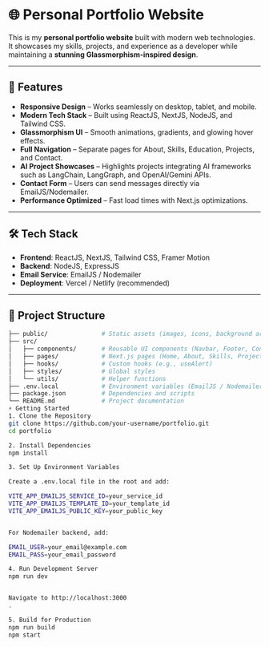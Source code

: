 # 🌐 Personal Portfolio Website  

This is my **personal portfolio website** built with modern web technologies. It showcases my skills, projects, and experience as a developer while maintaining a **stunning Glassmorphism-inspired design**.  

---

## 🚀 Features  

- **Responsive Design** – Works seamlessly on desktop, tablet, and mobile.  
- **Modern Tech Stack** – Built using ReactJS, NextJS, NodeJS, and Tailwind CSS.  
- **Glassmorphism UI** – Smooth animations, gradients, and glowing hover effects.  
- **Full Navigation** – Separate pages for About, Skills, Education, Projects, and Contact.  
- **AI Project Showcases** – Highlights projects integrating AI frameworks such as LangChain, LangGraph, and OpenAI/Gemini APIs.  
- **Contact Form** – Users can send messages directly via EmailJS/Nodemailer.  
- **Performance Optimized** – Fast load times with Next.js optimizations.  

---

## 🛠️ Tech Stack  

- **Frontend**: ReactJS, NextJS, Tailwind CSS, Framer Motion  
- **Backend**: NodeJS, ExpressJS  
- **Email Service**: EmailJS / Nodemailer  
- **Deployment**: Vercel / Netlify (recommended)  

---

## 📂 Project Structure  

```bash
├── public/               # Static assets (images, icons, background art)
├── src/
│   ├── components/       # Reusable UI components (Navbar, Footer, Contact, etc.)
│   ├── pages/            # Next.js pages (Home, About, Skills, Projects, Contact)
│   ├── hooks/            # Custom hooks (e.g., useAlert)
│   ├── styles/           # Global styles
│   └── utils/            # Helper functions
├── .env.local            # Environment variables (EmailJS / Nodemailer keys)
├── package.json          # Dependencies and scripts
└── README.md             # Project documentation
⚡ Getting Started
1. Clone the Repository
git clone https://github.com/your-username/portfolio.git
cd portfolio

2. Install Dependencies
npm install

3. Set Up Environment Variables

Create a .env.local file in the root and add:

VITE_APP_EMAILJS_SERVICE_ID=your_service_id
VITE_APP_EMAILJS_TEMPLATE_ID=your_template_id
VITE_APP_EMAILJS_PUBLIC_KEY=your_public_key


For Nodemailer backend, add:

EMAIL_USER=your_email@example.com
EMAIL_PASS=your_email_password

4. Run Development Server
npm run dev


Navigate to http://localhost:3000
.

5. Build for Production
npm run build
npm start

